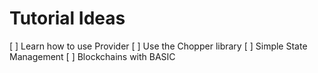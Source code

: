 # Tutorial Ideas
[ ] Learn how to use Provider
[ ] Use the Chopper library
[ ] Simple State Management
[ ] Blockchains with BASIC
